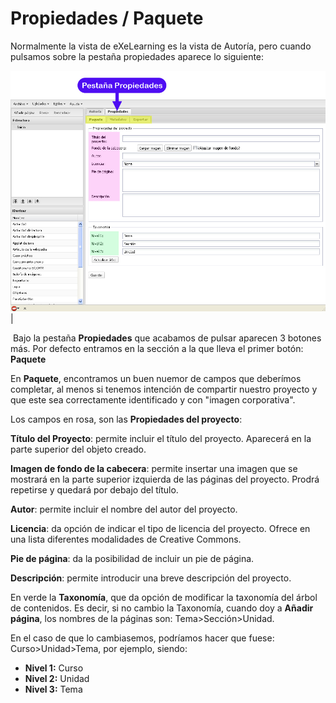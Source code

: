 
# Propiedades / Paquete

Normalmente la vista de eXeLearning es la vista de Autoría, pero cuando pulsamos sobre la pestaña propiedades aparece lo siguiente:

![](https://raw.githubusercontent.com/catedu/curso-moodle/master/img/08_propiedades_copia.jpg)
| 

 Bajo la pestaña **Propiedades** que acabamos de pulsar aparecen 3 botones más. Por defecto entramos en la sección a la que lleva el primer botón: **Paquete**

En **Paquete**, encontramos un buen nuemor de campos que deberímos completar, al menos si tenemos intención de compartir nuestro proyecto y que este sea correctamente identificado y con "imagen corporativa".

Los campos en rosa, son las ****Propiedades del proyecto****:

**Título del Proyecto**: permite incluir el título del proyecto. Aparecerá en la parte superior del objeto creado.

**Imagen de fondo de la cabecera**: permite insertar una imagen que se mostrará en la parte superior izquierda de las páginas del proyecto. Prodrá repetirse y quedará por debajo del título.

**Autor**: permite incluir el nombre del autor del proyecto.

**Licencia**: da opción de indicar el tipo de licencia del proyecto. Ofrece en una lista diferentes modalidades de Creative Commons.

**Pie de página**: da la posibilidad de incluir un pie de página.

**Descripción**: permite introducir una breve descripción del proyecto.

En verde la ****Taxonomía****, que da opción de modificar la taxonomía del árbol de contenidos. Es decir, si no cambio la Taxonomía, cuando doy a **Añadir página**, los nombres de la páginas son: Tema&gt;Sección&gt;Unidad.

En el caso de que lo cambiasemos, podríamos hacer que fuese: Curso&gt;Unidad&gt;Tema, por ejemplo, siendo:

- **Nivel 1:** Curso
- **Nivel 2:** Unidad
- **Nivel 3:** Tema

